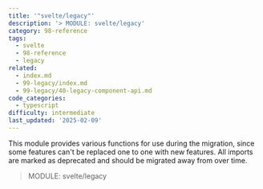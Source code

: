 ```yaml
---
title: '"svelte/legacy"'
description: '> MODULE: svelte/legacy'
category: 98-reference
tags:
  - svelte
  - 98-reference
  - legacy
related:
  - index.md
  - 99-legacy/index.md
  - 99-legacy/40-legacy-component-api.md
code_categories:
  - typescript
difficulty: intermediate
last_updated: '2025-02-09'
---
```


This module provides various functions for use during the migration, since some features can't be replaced one to one with new features. All imports are marked as deprecated and should be migrated away from over time.

> MODULE: svelte/legacy
